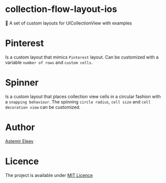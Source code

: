 # collection-flow-layout-ios
📐 A set of custom layouts for UICollectionView with examples

# Pinterest 
Is a custom layout that mimics `Pinterest` layout. Can be customized with a variable `number of rows` and `custom cells`. 

# Spinner
Is a custom layout that places collection view cells in a circular fashion with a `snapping behaviour`. The spinning `circle radius`, `cell size` and `cell decoration view` can be customized. 


# Author 
[Astemir Eleev](https://github.com/jVirus)

# Licence 
The project is available under [MIT Licence](https://github.com/jVirus/collection-flow-layout-ios/blob/master/LICENSE)

